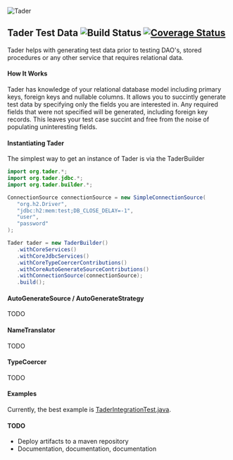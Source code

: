 ![Tader](https://github.com/uklance/tader/raw/master/tader_250.png)

Tader Test Data ![Build Status](https://travis-ci.org/uklance/tader.svg?branch=master) [![Coverage Status](https://coveralls.io/repos/uklance/tader/badge.svg)](https://coveralls.io/r/uklance/tader)
---------------

Tader helps with generating test data prior to testing DAO's, stored procedures or any other service that requires
relational data. 

#### How It Works

Tader has knowledge of your relational database model including primary keys, foreign keys and nullable columns.
It allows you to succintly generate test data by specifying only the fields you are interested in. Any required
fields that were not specified will be generated, including foreign key records. This leaves your test case succint
and free from the noise of populating uninteresting fields.

#### Instantiating Tader

The simplest way to get an instance of Tader is via the TaderBuilder

```java
import org.tader.*;
import org.tader.jdbc.*;
import org.tader.builder.*;

ConnectionSource connectionSource = new SimpleConnectionSource(
   "org.h2.Driver", 
   "jdbc:h2:mem:test;DB_CLOSE_DELAY=-1",
   "user",
   "password"
);

Tader tader = new TaderBuilder()
   .withCoreServices()
   .withCoreJdbcServices()
   .withCoreTypeCoercerContributions()
   .withCoreAutoGenerateSourceContributions()
   .withConnectionSource(connectionSource);
   .build();
```
#### AutoGenerateSource / AutoGenerateStrategy

TODO

#### NameTranslator

TODO

#### TypeCoercer

TODO

#### Examples

Currently, the best example is  [TaderIntegrationTest.java](https://github.com/uklance/tader/blob/master/tader-core/src/test/java/org/tader/TaderIntegrationTest.java).

#### TODO
* Deploy artifacts to a maven repository
* Documentation, documentation, documentation
